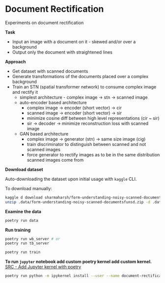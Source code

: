 # Document Rectification

Experiments on document rectification

**Task**
- Input an image with a document on it - skewed and/or over a background
- Output only the document with straightened lines

**Approach**
- Get dataset with scanned documents
- Generate transformations of the documents placed over a complex background
- Train an STN (spatial transformer network) to consume complex image and rectify it
    - simplest architecture - complex image -> stn -> scanned image
    - auto-encoder based architecture
        - complex image -> encoder (short vector) -> cir
        - scanned image -> encoder (short vector) -> sir
        - minimize cosine diff between high level representations (cir ~ sir)
        - sir -> decoder -> minimize reconstruction loss with scanned image
    - GAN based architecture
        - complex image -> generator (stn) -> same size image (cig)
        - train discriminator to distinguish between scanned and not scanned images
        - force generator to rectify images as to be in the same distribution scanned images come from


**Download dataset**

Auto-downloading the dataset upon initial usage with `kaggle` CLI.

To download manually:
```bash
kaggle d download sharmaharsh/form-understanding-noisy-scanned-documentsfunsd -p .data
unzip .data/form-understanding-noisy-scanned-documentsfunsd.zip -d .data
```

**Examine the data**
```bash
poetry run data
```

**Run training**
```bash
poetry run wb_server # or
poetry run tb_server

poetry run train
```

**To run `jupyter` notebook add custom poetry kernel add custom kernel.**
[SRC - Add Jupyter kernel with poetry](https://docs.pymedphys.com/contrib/other/add-jupyter-kernel.html)
```bash
poetry run python -m ipykernel install --user --name document-rectification-kernel
```
